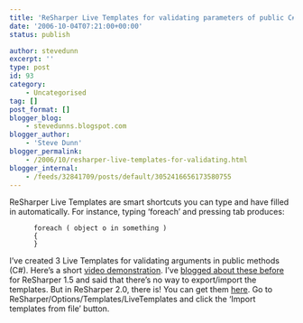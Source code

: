 ```yaml
---
title: 'ReSharper Live Templates for validating parameters of public C# methods.'
date: '2006-10-04T07:21:00+00:00'
status: publish

author: stevedunn
excerpt: ''
type: post
id: 93
category:
    - Uncategorised
tag: []
post_format: []
blogger_blog:
    - stevedunns.blogspot.com
blogger_author:
    - 'Steve Dunn'
blogger_permalink:
    - /2006/10/resharper-live-templates-for-validating.html
blogger_internal:
    - /feeds/32841709/posts/default/3052416656173580755
---
```

ReSharper Live Templates are smart shortcuts you can type and have filled in automatically. For instance, typing ‘foreach’ and pressing tab produces:

```
      foreach ( object o in something )
      {
      }
```

I’ve created 3 Live Templates for validating arguments in public methods (C#). Here’s a short [video demonstration](http://files.dunnhq.com/ReSharperLiveTemplateDemo.avi "Video demonstration of what I'm talking about"). I’ve [blogged about these before](http://stevedunns.blogspot.com/2006/08/reshaper-live-templates-for-validating.html) for ReSharper 1.5 and said that there’s no way to export/import the templates. But in ReSharper 2.0, there is! You can get them [here](http://files.dunnhq.com/ArgCheckLiveTemplatesForResharper.xml). Go to ReSharper/Options/Templates/LiveTemplates and click the ‘Import templates from file’ button.